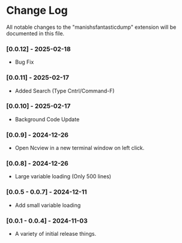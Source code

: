 # Change Log

All notable changes to the "manishsfantasticdump" extension will be documented in this file.

### [0.0.12] - 2025-02-18
- Bug Fix

### [0.0.11] - 2025-02-17
- Added Search (Type Cntrl/Command-F)

### [0.0.10] - 2025-02-17
- Background Code Update

### [0.0.9] - 2024-12-26
- Open Ncview in a new terminal window on left click.

### [0.0.8] - 2024-12-26
- Large variable loading (Only 500 lines)

### [0.0.5 - 0.0.7] - 2024-12-11
- Add small variable loading


### [0.0.1 - 0.0.4] - 2024-11-03
- A variety of initial release things.